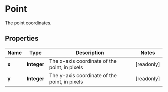 

# Point

The point coordinates.

## Properties

| Name | Type | Description | Notes |
|------------ | ------------- | ------------- | -------------|
|**x** | **Integer** | The x-axis coordinate of the point, in pixels |  [readonly] |
|**y** | **Integer** | The y-axis coordinate of the point, in pixels |  [readonly] |



